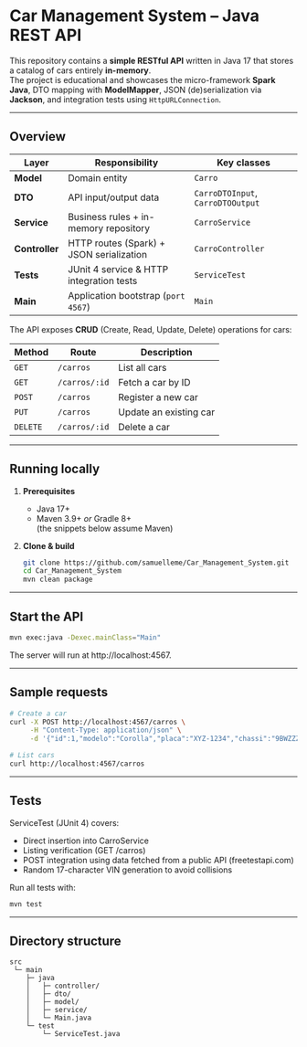 # Car Management System – Java REST API

This repository contains a **simple RESTful API** written in Java 17 that stores a catalog of cars entirely **in-memory**.  
The project is educational and showcases the micro-framework **Spark Java**, DTO mapping with **ModelMapper**, JSON (de)serialization via **Jackson**, and integration tests using `HttpURLConnection`.

---

## Overview

| Layer | Responsibility | Key classes |
|-------|----------------|-------------|
| **Model** | Domain entity | `Carro` |
| **DTO** | API input/output data | `CarroDTOInput`, `CarroDTOOutput` |
| **Service** | Business rules + in-memory repository | `CarroService` |
| **Controller** | HTTP routes (Spark) + JSON serialization | `CarroController` |
| **Tests** | JUnit 4 service & HTTP integration tests | `ServiceTest` |
| **Main** | Application bootstrap (`port 4567`) | `Main` |

The API exposes **CRUD** (Create, Read, Update, Delete) operations for cars:

| Method | Route | Description |
|--------|-------|-------------|
| `GET` | `/carros` | List all cars |
| `GET` | `/carros/:id` | Fetch a car by ID |
| `POST` | `/carros` | Register a new car |
| `PUT` | `/carros` | Update an existing car |
| `DELETE` | `/carros/:id` | Delete a car |

---

## Running locally

1. **Prerequisites**  
   * Java 17+  
   * Maven 3.9+ *or* Gradle 8+  
     (the snippets below assume Maven)

2. **Clone & build**

   ```bash
   git clone https://github.com/samuelleme/Car_Management_System.git
   cd Car_Management_System
   mvn clean package
   ```

---

## Start the API

  ```bash
  mvn exec:java -Dexec.mainClass="Main"
  ```

The server will run at http://localhost:4567.

---

## Sample requests

  ```bash
  # Create a car
  curl -X POST http://localhost:4567/carros \
       -H "Content-Type: application/json" \
       -d '{"id":1,"modelo":"Corolla","placa":"XYZ-1234","chassi":"9BWZZZ377VT004251"}'
  
  # List cars
  curl http://localhost:4567/carros
  ```

---

## Tests

ServiceTest (JUnit 4) covers:
- Direct insertion into CarroService
- Listing verification (GET /carros)
- POST integration using data fetched from a public API (freetestapi.com)
- Random 17-character VIN generation to avoid collisions

Run all tests with:
```bash
mvn test
```

---

## Directory structure
```text
src
 └─ main
    ├─ java
    │   ├─ controller/
    │   ├─ dto/
    │   ├─ model/
    │   ├─ service/
    │   └─ Main.java
    └─ test
        └─ ServiceTest.java
```
